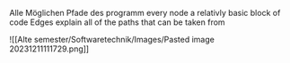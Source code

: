 Alle Möglichen Pfade des programm
every node a relativly basic block of code
Edges explain all of the paths that can be taken from 

![[Alte semester/Softwaretechnik/Images/Pasted image 20231211111729.png]]